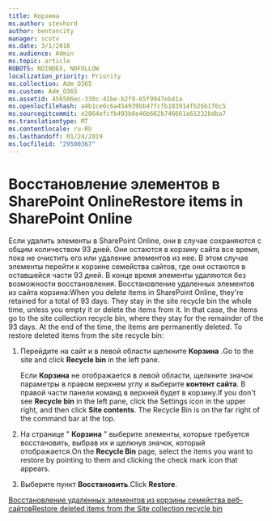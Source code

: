 ```yaml
---
title: Корзина
ms.author: stevhord
author: bentoncity
manager: scotv
ms.date: 3/1/2018
ms.audience: Admin
ms.topic: article
ROBOTS: NOINDEX, NOFOLLOW
localization_priority: Priority
ms.collection: Adm_O365
ms.custom: Adm_O365
ms.assetid: 456586ec-330c-41be-b2f9-65f9947eb41a
ms.openlocfilehash: a4b1ce6c6a454939bb47fcfb183914fb26b1f6c5
ms.sourcegitcommit: e2864efcfb493b6e46b662b746661a61232bdba7
ms.translationtype: MT
ms.contentlocale: ru-RU
ms.lasthandoff: 01/24/2019
ms.locfileid: "29500367"
---
```

# <a name="restore-items-in-sharepoint-online"></a><span data-ttu-id="ee3a3-102">Восстановление элементов в SharePoint Online</span><span class="sxs-lookup"><span data-stu-id="ee3a3-102">Restore items in SharePoint Online</span></span>

<span data-ttu-id="ee3a3-p101">Если удалить элементы в SharePoint Online, они в случае сохраняются с общим количеством 93 дней. Они остаются в корзину сайта все время, пока не очистить его или удаление элементов из нее. В этом случае элементы перейти к корзине семейства сайтов, где они остаются в оставшейся части 93 дней. В конце время элементы удаляются без возможности восстановления. Восстановление удаленных элементов из сайта корзина:</span><span class="sxs-lookup"><span data-stu-id="ee3a3-p101">When you delete items in SharePoint Online, they're retained for a total of 93 days. They stay in the site recycle bin the whole time, unless you empty it or delete the items from it. In that case, the items go to the site collection recycle bin, where they stay for the remainder of the 93 days. At the end of the time, the items are permanently deleted. To restore deleted items from the site recycle bin:</span></span>
  
1. <span data-ttu-id="ee3a3-108">Перейдите на сайт и в левой области щелкните **Корзина** .</span><span class="sxs-lookup"><span data-stu-id="ee3a3-108">Go to the site and click **Recycle bin** in the left pane.</span></span> 
    
    <span data-ttu-id="ee3a3-p102">Если **Корзина** не отображается в левой области, щелкните значок параметры в правом верхнем углу и выберите **контент сайта**. В правой части панели команд в верхней будет в корзину.</span><span class="sxs-lookup"><span data-stu-id="ee3a3-p102">If you don't see **Recycle bin** in the left pane, click the Settings icon in the upper right, and then click **Site contents**. The Recycle Bin is on the far right of the command bar at the top.</span></span>
    
2. <span data-ttu-id="ee3a3-111">На странице " **Корзина** " выберите элементы, которые требуется восстановить, выбрав их и щелкнув значок, который отображается.</span><span class="sxs-lookup"><span data-stu-id="ee3a3-111">On the **Recycle Bin** page, select the items you want to restore by pointing to them and clicking the check mark icon that appears.</span></span> 
    
3. <span data-ttu-id="ee3a3-112">Выберите пункт **Восстановить**.</span><span class="sxs-lookup"><span data-stu-id="ee3a3-112">Click **Restore**.</span></span>
    
[<span data-ttu-id="ee3a3-113">Восстановление удаленных элементов из корзины семейства веб-сайтов</span><span class="sxs-lookup"><span data-stu-id="ee3a3-113">Restore deleted items from the Site collection recycle bin</span></span>](https://go.microsoft.com/fwlink/?linkid=866439)
  

